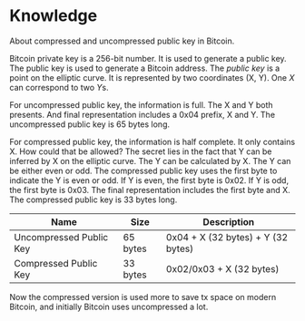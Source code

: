 # Knowledge

About compressed and uncompressed public key in Bitcoin.

Bitcoin private key is a 256-bit number. It is used to generate a public key. The public key is used to generate a Bitcoin address. The *public key* is a point on the elliptic curve. It is represented by two coordinates (X, Y). One *X* can correspond to two *Y*s. 

For uncompressed public key, the information is full. The X and Y both presents. And final representation includes a 0x04 prefix, X and Y. The uncompressed public key is 65 bytes long.

For compressed public key, the information is half complete. It only contains X. How could that be allowed? The secret lies in the fact that Y can be inferred by X on the elliptic curve. The Y can be calculated by X. The Y can be either even or odd. The compressed public key uses the first byte to indicate the Y is even or odd. If Y is even, the first byte is 0x02. If Y is odd, the first byte is 0x03. The final representation includes the first byte and X. The compressed public key is 33 bytes long.

| Name                    | Size     | Description                        |
|-------------------------|----------|------------------------------------|
| Uncompressed Public Key | 65 bytes | 0x04 + X (32 bytes) + Y (32 bytes) |
| Compressed Public Key   | 33 bytes | 0x02/0x03 + X (32 bytes)           |

Now the compressed version is used more to save tx space on modern Bitcoin, and initially Bitcoin uses uncompressed a lot.